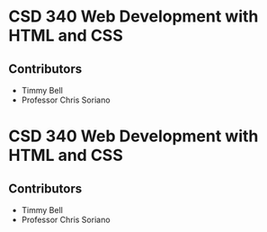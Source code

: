 # CSD 340 Web Development with HTML and CSS
## Contributors
* Timmy Bell
* Professor Chris Soriano
# CSD 340 Web Development with HTML and CSS
## Contributors
* Timmy Bell
* Professor Chris Soriano
